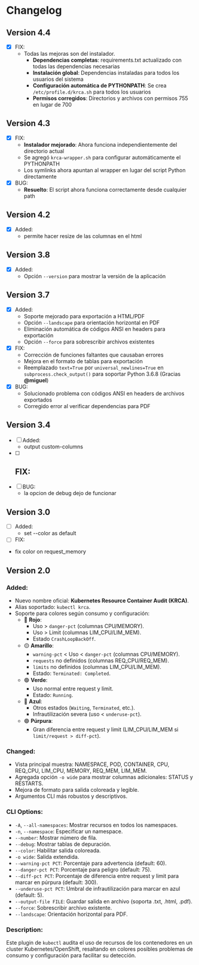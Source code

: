 # Changelog


## Version 4.4
- [X] FIX:
  - Todas las mejoras son del instalador.
    - **Dependencias completas**: requirements.txt actualizado con todas las dependencias necesarias
    - **Instalación global**: Dependencias instaladas para todos los usuarios del sistema
    - **Configuración automática de PYTHONPATH**: Se crea `/etc/profile.d/krca.sh` para todos los usuarios
    - **Permisos corregidos**: Directorios y archivos con permisos 755 en lugar de 700
  
## Version 4.3
  - [X] FIX:
    - **Instalador mejorado**: Ahora funciona independientemente del directorio actual
    - Se agregó `krca-wrapper.sh` para configurar automáticamente el PYTHONPATH
    - Los symlinks ahora apuntan al wrapper en lugar del script Python directamente
  - [X] BUG:
    - **Resuelto**: El script ahora funciona correctamente desde cualquier path

## Version 4.2
  - [X] Added:
    - permite hacer resize de las columnas en el html

## Version 3.8
 - [x] Added:
    - Opción `--version` para mostrar la versión de la aplicación

## Version 3.7
 - [x] Added:
    - Soporte mejorado para exportación a HTML/PDF
    - Opción `--landscape` para orientación horizontal en PDF
    - Eliminación automática de códigos ANSI en headers para exportación
    - Opción `--force` para sobrescribir archivos existentes
 - [x] FIX:
    - Corrección de funciones faltantes que causaban errores
    - Mejora en el formato de tablas para exportación
    - Reemplazado `text=True` por `universal_newlines=True` en `subprocess.check_output()` para soportar Python 3.6.8 (Gracias **@miguel**)
 - [x] BUG:
    - Solucionado problema con códigos ANSI en headers de archivos exportados
    - Corregido error al verificar dependencias para PDF

## Version 3.4
 - [ ] Added:
    - output  custom-columns
 - [ ] FIX:
    - 
 - [ ] BUG:
    - la opcion de debug dejo de funcionar


## Version 3.0
 - [ ] Added:
   - set --color as default
 - [ ] FIX:
  - fix color on request_memory


## Version 2.0

### Added:
- Nuevo nombre oficial: **Kubernetes Resource Container Audit (KRCA)**.
- Alias soportado: `kubectl krca`.
- Soporte para colores según consumo y configuración:
  - 🔴 **Rojo**:
    - Uso > `danger-pct` (columnas CPU/MEMORY).
    - Uso > Limit (columnas LIM_CPU/LIM_MEM).
    - Estado `CrashLoopBackOff`.
  - 🟡 **Amarillo**:
    - `warning-pct` < Uso < `danger-pct` (columnas CPU/MEMORY).
    - `requests` no definidos (columnas REQ_CPU/REQ_MEM).
    - `limits` no definidos (columnas LIM_CPU/LIM_MEM).
    - Estado: `Terminated: Completed`.
  - 🟢 **Verde**:
    - Uso normal entre request y limit.
    - Estado: `Running`.
  - 🔵 **Azul**:
    - Otros estados (`Waiting`, `Terminated`, etc.).
    - Infrautilización severa (uso < `underuse-pct`).
  - 🟣 **Púrpura**:
    - Gran diferencia entre request y limit (LIM_CPU/LIM_MEM si `limit/request > diff-pct`).

### Changed:
- Vista principal muestra: NAMESPACE, POD, CONTAINER, CPU, REQ_CPU, LIM_CPU, MEMORY, REQ_MEM, LIM_MEM.
- Agregada opción `-o wide` para mostrar columnas adicionales: STATUS y RESTARTS.
- Mejora de formato para salida coloreada y legible.
- Argumentos CLI más robustos y descriptivos.

### CLI Options:
- `-A`, `--all-namespaces`: Mostrar recursos en todos los namespaces.
- `-n`, `--namespace`: Especificar un namespace.
- `--number`: Mostrar número de fila.
- `--debug`: Mostrar tablas de depuración.
- `--color`: Habilitar salida coloreada.
- `-o wide`: Salida extendida.
- `--warning-pct PCT`: Porcentaje para advertencia (default: 60).
- `--danger-pct PCT`: Porcentaje para peligro (default: 75).
- `--diff-pct PCT`: Porcentaje de diferencia entre request y limit para marcar en púrpura (default: 300).
- `--underuse-pct PCT`: Umbral de infrautilización para marcar en azul (default: 5).
- `--output-file FILE`: Guardar salida en archivo (soporta .txt, .html, .pdf).
- `--force`: Sobrescribir archivo existente.
- `--landscape`: Orientación horizontal para PDF.


### Description:
Este plugin de `kubectl` audita el uso de recursos de los contenedores en un cluster Kubernetes/OpenShift, resaltando en colores posibles problemas de consumo y configuración para facilitar su detección.
